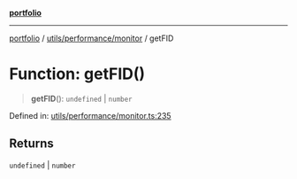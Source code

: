 [**portfolio**](../../../../README.md)

***

[portfolio](../../../../modules.md) / [utils/performance/monitor](../README.md) / getFID

# Function: getFID()

> **getFID**(): `undefined` \| `number`

Defined in: [utils/performance/monitor.ts:235](https://github.com/tnorlund/Portfolio/blob/280a4ec93ba764b56d1000757f4bb09178ee5da8/portfolio/utils/performance/monitor.ts#L235)

## Returns

`undefined` \| `number`
